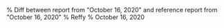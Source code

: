 % Diff between report from "October 16, 2020" and reference report from "October 16, 2020"
% Reffy
% October 16, 2020

